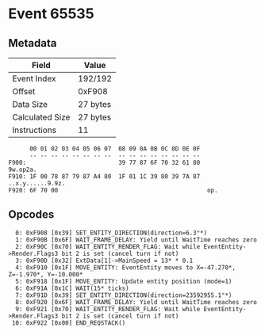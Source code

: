 # Event 65535

## Metadata

| Field           | Value    |
|-----------------|----------|
| Event Index     | 192/192  |
| Offset          | 0xF908   |
| Data Size       | 27 bytes |
| Calculated Size | 27 bytes |
| Instructions    | 11       |

```
      00 01 02 03 04 05 06 07  08 09 0A 0B 0C 0D 0E 0F
      -- -- -- -- -- -- -- --  -- -- -- -- -- -- -- --
F900:                          39 77 87 6F 70 32 61 80          9w.op2a.
F910: 1F 00 78 87 79 87 A4 80  1F 01 1C 39 80 39 7A 87  ..x.y......9.9z.
F920: 6F 70 00                                          op.             
```

## Opcodes

```
  0: 0xF908 [0x39] SET_ENTITY_DIRECTION(direction=6.3°*)
  1: 0xF90B [0x6F] WAIT_FRAME_DELAY: Yield until WaitTime reaches zero
  2: 0xF90C [0x70] WAIT_ENTITY_RENDER_FLAG: Wait while EventEntity->Render.Flags3 bit 2 is set (cancel turn if not)
  3: 0xF90D [0x32] ExtData[1]->MainSpeed = 13* * 0.1
  4: 0xF910 [0x1F] MOVE_ENTITY: EventEntity moves to X=-47.270*, Z=-1.970*, Y=-10.000*
  5: 0xF918 [0x1F] MOVE_ENTITY: Update entity position (mode=1)
  6: 0xF91A [0x1C] WAIT(15* ticks)
  7: 0xF91D [0x39] SET_ENTITY_DIRECTION(direction=23592955.1°*)
  8: 0xF920 [0x6F] WAIT_FRAME_DELAY: Yield until WaitTime reaches zero
  9: 0xF921 [0x70] WAIT_ENTITY_RENDER_FLAG: Wait while EventEntity->Render.Flags3 bit 2 is set (cancel turn if not)
 10: 0xF922 [0x00] END_REQSTACK()
```
